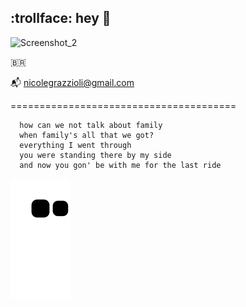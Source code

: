 ## :trollface: hey 👋

![Screenshot_2](https://user-images.githubusercontent.com/85495959/175183368-84dffe8b-780d-4359-a37a-f5059d00b495.jpg)

:brazil:

:mailbox_with_mail: nicolegrazzioli@gmail.com

=======================================
```
  how can we not talk about family
  when family's all that we got?
  everything I went through
  you were standing there by my side
  and now you gon' be with me for the last ride
```

![Snake animation](https://github.com/nicolegg13/nicolegg13/blob/output/github-contribution-grid-snake.svg)

